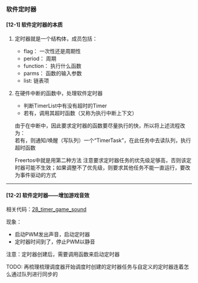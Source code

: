 ### 软件定时器
#### [12-1]  软件定时器的本质

1. 定时器就是一个结构体，成员包括：
   - flag： 一次性还是周期性
   - period： 周期
   - function： 执行什么函数
   - parms： 函数的输入参数
   - list: 链表项
2. 在硬件中断的函数中，处理软件定时器
   - 判断TimerList中有没有超时的Timer
   - 若有，调用其超时函数（又称为执行中断上下文）
   
   由于在中断中，因此要求定时器的函数要尽量执行的快，所以将上述流程改为：   
   若有，则通知/唤醒（写队列）一个“TimerTask”，在此任务中去读队列，执行超时函数

   Freertos中就是用第二种方法
   注意要求定时器任务的优先级足够高，否则该定时器可能不生效；如果调整不了优先级，则要求其他任务不能一直运行，要改为事件驱动的方式





---   
#### [12-2]  软件定时器——增加游戏音效
相关代码：[28_timer_game_sound](../MDK5/28_timer_game_sound/nwatch/beep.c) 

现象：
- 启动PWM发出声音，启动定时器
- 定时器时间到了，停止PWM以静音

注意：定时器创建后，需要调用函数来启动定时器


TODO: 再梳理梳理调度器开始调度时创建的定时器任务与自定义的定时器连着怎么通过队列进行同步的